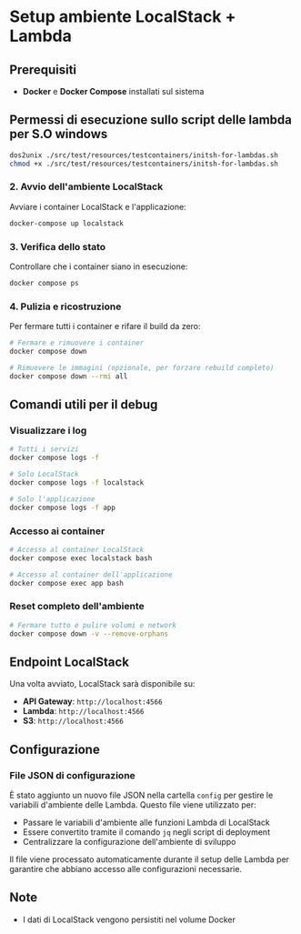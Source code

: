 # Setup ambiente LocalStack + Lambda

## Prerequisiti

- **Docker** e **Docker Compose** installati sul sistema

## Permessi di esecuzione sullo script delle lambda per S.O windows
```bash
dos2unix ./src/test/resources/testcontainers/initsh-for-lambdas.sh
chmod +x ./src/test/resources/testcontainers/initsh-for-lambdas.sh
```
### 2. Avvio dell'ambiente LocalStack
Avviare i container LocalStack e l'applicazione:

```bash
docker-compose up localstack
```

### 3. Verifica dello stato
Controllare che i container siano in esecuzione:

```bash
docker compose ps
```

### 4. Pulizia e ricostruzione
Per fermare tutti i container e rifare il build da zero:

```bash
# Fermare e rimuovere i container
docker compose down

# Rimuovere le immagini (opzionale, per forzare rebuild completo)
docker compose down --rmi all

```

## Comandi utili per il debug

### Visualizzare i log
```bash
# Tutti i servizi
docker compose logs -f

# Solo LocalStack
docker compose logs -f localstack

# Solo l'applicazione
docker compose logs -f app
```

### Accesso ai container
```bash
# Accesso al container LocalStack
docker compose exec localstack bash

# Accesso al container dell'applicazione
docker compose exec app bash
```

### Reset completo dell'ambiente
```bash
# Fermare tutto e pulire volumi e network
docker compose down -v --remove-orphans
```

## Endpoint LocalStack

Una volta avviato, LocalStack sarà disponibile su:
- **API Gateway**: `http://localhost:4566`
- **Lambda**: `http://localhost:4566`
- **S3**: `http://localhost:4566`

## Configurazione

### File JSON di configurazione
È stato aggiunto un nuovo file JSON nella cartella `config` per gestire le variabili d'ambiente delle Lambda. Questo file viene utilizzato per:

- Passare le variabili d'ambiente alle funzioni Lambda di LocalStack
- Essere convertito tramite il comando `jq` negli script di deployment
- Centralizzare la configurazione dell'ambiente di sviluppo

Il file viene processato automaticamente durante il setup delle Lambda per garantire che abbiano accesso alle configurazioni necessarie.

## Note

- I dati di LocalStack vengono persistiti nel volume Docker